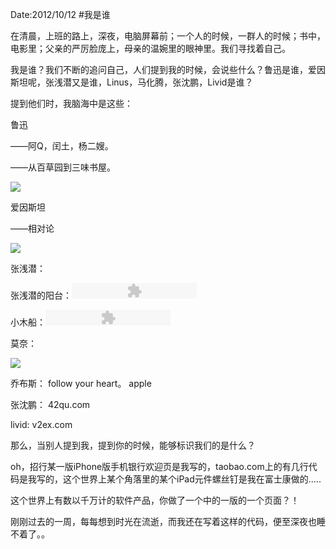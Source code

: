 Date:2012/10/12
#我是谁

在清晨，上班的路上，深夜，电脑屏幕前；一个人的时候，一群人的时候；书中，电影里；父亲的严厉脸庞上，母亲的温婉里的眼神里。我们寻找着自己。

我是谁？我们不断的追问自己，人们提到我的时候，会说些什么？鲁迅是谁，爱因斯坦呢，张浅潜又是谁，Linus，马化腾，张沈鹏，Livid是谁？

提到他们时，我脑海中是这些：

鲁迅  

——阿Q，闰土，杨二嫂。  

——从百草园到三味书屋。  

![](http://yanng-wordpress.stor.sinaapp.com/uploads/2012/10/xinsrc_59205032417445195523136-150x150.jpg)  


爱因斯坦  

——相对论  

![](http://yanng-wordpress.stor.sinaapp.com/uploads/2012/10/images-150x150.jpg)

张浅潜：  

张浅潜的阳台：<embed type="application/x-shockwave-flash" src="http://www.imruxin.com/wp-content/uploads/audio_player.swf?audio_file=http://yanng-wordpress.stor.sinaapp.com/uploads/2012/10/zqqyt.mp3&amp;color=ffffff" height="25" width="200" quality="best">  


小木船：<embed type="application/x-shockwave-flash" src="http://www.imruxin.com/wp-content/uploads/audio_player.swf?audio_file=http://yanng-wordpress.stor.sinaapp.com/uploads/2012/10/xmc.mp3&amp;color=ffffff" height="25" width="200" quality="best">     

 

莫奈：  

![](http://yanng-wordpress.stor.sinaapp.com/uploads/2012/10/2593510435412320387-300x233.jpg)


乔布斯：
follow your heart。
apple

张沈鹏：
42qu.com

livid:
v2ex.com

那么，当别人提到我，提到你的时候，能够标识我们的是什么？

oh，招行某一版iPhone版手机银行欢迎页是我写的，taobao.com上的有几行代码是我写的，这个世界上某个角落里的某个iPad元件螺丝钉是我在富士康做的…..

这个世界上有数以千万计的软件产品，你做了一个中的一版的一个页面？！

刚刚过去的一周，每每想到时光在流逝，而我还在写着这样的代码，便至深夜也睡不着了。。